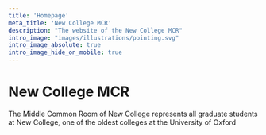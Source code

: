 ```yaml
---
title: 'Homepage'
meta_title: 'New College MCR'
description: "The website of the New College MCR"
intro_image: "images/illustrations/pointing.svg"
intro_image_absolute: true
intro_image_hide_on_mobile: true
---
```


# New College MCR

The Middle Common Room of New College represents all graduate students at New College, one of the oldest colleges at the University of Oxford